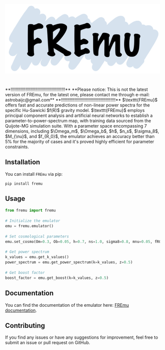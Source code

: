 <h1 align="center">
<img src="https://github.com/astrobai/fremu/blob/master/fremu.png" width="700">
</h1><br>
**!!!!!!!!!!!!!!!!!!!!!!!!!!!!!!!!!!!!!!!!!!!!**
**Please notice: This is not the latest version of FREmu, for the latest one, please contact me through e-mail: astrobaijc@gmail.com**
**!!!!!!!!!!!!!!!!!!!!!!!!!!!!!!!!!!!!!!!!!!!!**
$\texttt{FREmu}$ offers fast and accurate predictions of non-linear power spectra for the specific Hu-Sawicki $f(R)$ gravity model. $\texttt{FREmu}$ employs principal component analysis and artificial neural networks to establish a parameter-to-power-spectrum map, with training data sourced from the Quijote-MG simulation suite. With a parameter space encompassing 7 dimensions, including $\Omega_m$, $\Omega_b$, $h$, $n_s$, $\sigma_8$, $M_{\nu}$, and $f_{R_0}$, the emulator achieves an accuracy better than 5% for the majority of cases and it's proved highly efficient for parameter constraints.

## Installation

You can install $\texttt{FREmu}$ via pip:

```
pip install fremu
```

## Usage

```python
from fremu import fremu

# Initialize the emulator
emu = fremu.emulator()

# Set cosmological parameters
emu.set_cosmo(Om=0.3, Ob=0.05, h=0.7, ns=1.0, sigma8=0.8, mnu=0.05, fR0=-1e-5)

# Get power spectrum
k_values = emu.get_k_values()
power_spectrum = emu.get_power_spectrum(k=k_values, z=0.5)

# Get boost factor
boost_factor = emu.get_boost(k=k_values, z=0.5)

```

## Documentation

You can find the documentation of the emulator here: [FREmu documentation](https://astrobai.github.io/codes/fremu).

## Contributing

If you find any issues or have any suggestions for improvement, feel free to submit an issue or pull request on GitHub.

